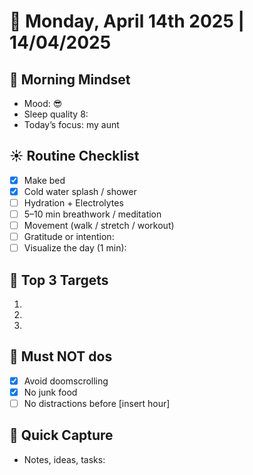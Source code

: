 # 📅 Monday, April 14th 2025 | 14/04/2025

## 🧠 Morning Mindset
- Mood: 😎
- Sleep quality 8: 
- Today’s focus: my aunt

## ☀️ Routine Checklist
- [x] Make bed
- [x] Cold water splash / shower
- [ ] Hydration + Electrolytes
- [ ] 5–10 min breathwork / meditation
- [ ] Movement (walk / stretch / workout)
- [ ] Gratitude or intention:
- [ ] Visualize the day (1 min):

## 🏹 Top 3 Targets
1. 
2. 
3. 

## 🧭 Must NOT dos
- [x] Avoid doomscrolling
- [x] No junk food
- [ ] No distractions before [insert hour]

## 🧾 Quick Capture
- Notes, ideas, tasks:
